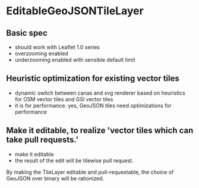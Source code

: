 # EditableGeoJSONTileLayer
## Basic spec
- should work with Leaflet 1.0 series
- overzooming enabled
- underzooming enabled with sensible default limit

## Heuristic optimization for existing vector tiles
- dynamic switch between canas and svg renderer based on heuristics for OSM vector tiles and GSI vector tiles
- it is for performance. yes, GeoJSON tiles need optimizations for performance

## Make it editable, to realize 'vector tiles which can take pull requests.'
- make it editable
- the result of the edit will be tilewise pull request.

By making the TileLayer editable and pull-requestable, the choice of GeoJSON over binary will be rationized.
